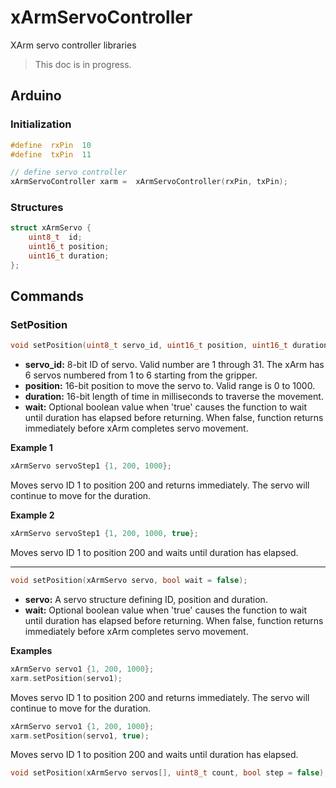 
# xArmServoController
XArm servo controller libraries

> This doc is in progress.

## Arduino

### Initialization

```cpp
#define  rxPin  10
#define  txPin  11  

// define servo controller
xArmServoController xarm =  xArmServoController(rxPin, txPin);
```
### Structures
```cpp
struct xArmServo {
    uint8_t  id;
    uint16_t position;
    uint16_t duration;
};
```
## Commands
### SetPosition
```cpp
void setPosition(uint8_t servo_id, uint16_t position, uint16_t duration, bool wait = false);
```
* **servo_id:** 8-bit ID of servo. Valid number are 1 through 31. The xArm has 6 servos numbered from 1 to 6 starting from the gripper.
* **position:** 16-bit position to move the servo to. Valid range is 0 to 1000.
* **duration:** 16-bit length of time in milliseconds to traverse the movement.
* **wait:** Optional boolean value when 'true' causes the function to wait until duration has elapsed before returning. When false, function returns immediately before xArm completes servo movement.

**Example 1**
```cpp
xArmServo servoStep1 {1, 200, 1000};
```
Moves servo ID 1 to position 200 and returns immediately. The servo will continue to move for the duration.

**Example 2**
```cpp
xArmServo servoStep1 {1, 200, 1000, true};
```
Moves servo ID 1 to position 200 and waits until duration has elapsed.

---
```cpp
void setPosition(xArmServo servo, bool wait = false);
```

* **servo:** A servo structure defining ID, position and duration.
* **wait:** Optional boolean value when 'true' causes the function to wait until duration has elapsed before returning. When false, function returns immediately before xArm completes servo movement.

**Examples**
```cpp
xArmServo servo1 {1, 200, 1000};
xarm.setPosition(servo1);
```
Moves servo ID 1 to position 200 and returns immediately. The servo will continue to move for the duration.
```cpp
xArmServo servo1 {1, 200, 1000};
xarm.setPosition(servo1, true);
```
Moves servo ID 1 to position 200 and waits until duration has elapsed.
```cpp
void setPosition(xArmServo servos[], uint8_t count, bool step = false);
```
